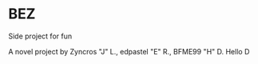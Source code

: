 # BEZ
Side project for fun

A novel project by Zyncros "J" L., edpastel "E" R., BFME99 "H" D.
Hello D